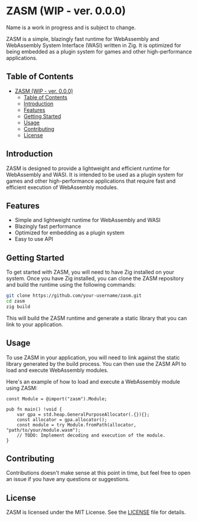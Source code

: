 # ZASM (WIP - ver. 0.0.0)
Name is a work in progress and is subject to change.

ZASM is a simple, blazingly fast runtime for WebAssembly and WebAssembly System Interface (WASI) written in Zig. It is optimized for being embedded as a plugin system for games and other high-performance applications.

## Table of Contents

- [ZASM (WIP - ver. 0.0.0)](#zasm-wip---ver-000)
  - [Table of Contents](#table-of-contents)
  - [Introduction](#introduction)
  - [Features](#features)
  - [Getting Started](#getting-started)
  - [Usage](#usage)
  - [Contributing](#contributing)
  - [License](#license)

## Introduction

ZASM is designed to provide a lightweight and efficient runtime for WebAssembly and WASI. It is intended to be used as a plugin system for games and other high-performance applications that require fast and efficient execution of WebAssembly modules.

## Features

- Simple and lightweight runtime for WebAssembly and WASI
- Blazingly fast performance
- Optimized for embedding as a plugin system
- Easy to use API

## Getting Started

To get started with ZASM, you will need to have Zig installed on your system. Once you have Zig installed, you can clone the ZASM repository and build the runtime using the following commands:

```bash
git clone https://github.com/your-username/zasm.git
cd zasm
zig build
```

This will build the ZASM runtime and generate a static library that you can link to your application.

## Usage

To use ZASM in your application, you will need to link against the static library generated by the build process. You can then use the ZASM API to load and execute WebAssembly modules.

Here's an example of how to load and execute a WebAssembly module using ZASM:

```zig
const Module = @import("zasm").Module;

pub fn main() !void {
    var gpa = std.heap.GeneralPurposeAllocator(.{}){};
    const allocator = gpa.allocator();
    const module = try Module.fromPath(allocator, "path/to/your/module.wasm");
    // TODO: Implement decoding and execution of the module.
}
```

## Contributing

Contributions doesn't make sense at this point in time, but feel free to open an issue if you have any questions or suggestions.

## License

ZASM is licensed under the MIT License. See the [LICENSE](LICENSE) file for details.